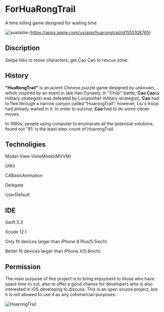 # ForHuaRongTrail
A time killing game designed for waiting time  

![available](https://user-images.githubusercontent.com/63318597/115793585-603f8a00-a39a-11eb-8f81-26662c964009.png)
(https://apps.apple.com/us/app/huarongtrail/id1555108765)

## Discription
Swipe tiles to move characters, get Cao Cao to rescue zone.

## History
**"HuaRongTrail"** is an acient Chinese puzzle game designed by unknown, which inspired by an event in late Han Dynasty. In "Chibi" battle, **Cao Cao**(a military strategist) was defeated by Liu(another military strategist). **Cao** had to flee through a narrow canyon called "HuarongTrail", however, Liu's troop had already  waited in it. In order to survive, **Cao** had to do some clever moves.

In 1980s, people using computer to enumarate all the potensial solutions, found out "81: is the least step-count of HuarongTrail.

## Technoligies
Model-View-ViewModel(MVVM)

UIKit

CABasicAnimation

Delegate

UserDefault

## IDE
Swift 5.3

Xcode 12.1

Only fit devices larger than iPhone 8 Plus(5.5inch)

Better fit devices larger than iPhone X(5.8inch)

## Permission
The main purpose of this project is to bring enjoyment to those who have spare time to cut, also to offer a good chance for developers who is also interested in iOS developing to discuss. This is an open source project, but it is not allowed to use it as any commercial-purposes. 


![HuarongTrail](https://user-images.githubusercontent.com/63318597/99622750-c5144400-29f8-11eb-95ae-d1ca670683e4.gif)

